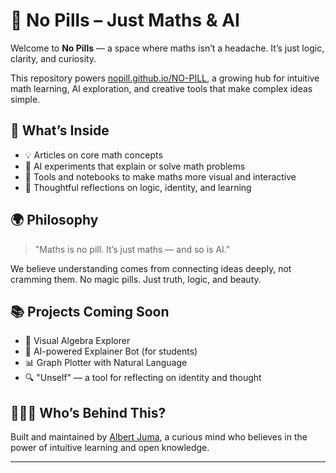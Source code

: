 # 🧠 No Pills – Just Maths & AI

Welcome to **No Pills** — a space where maths isn’t a headache. It’s just logic, clarity, and curiosity.

This repository powers [nopill.github.io/NO-PILL](https://nopill.github.io/NO-PILL/), a growing hub for intuitive math learning, AI exploration, and creative tools that make complex ideas simple.

## 🚀 What’s Inside

- 💡 Articles on core math concepts
- 🤖 AI experiments that explain or solve math problems
- 🧮 Tools and notebooks to make maths more visual and interactive
- 📘 Thoughtful reflections on logic, identity, and learning

## 🌍 Philosophy

> "Maths is no pill. It’s just maths — and so is AI."

We believe understanding comes from connecting ideas deeply, not cramming them. No magic pills. Just truth, logic, and beauty.

## 📚 Projects Coming Soon

- 📐 Visual Algebra Explorer  
- 🤖 AI-powered Explainer Bot (for students)  
- 📊 Graph Plotter with Natural Language  
- 🔍 "Unself" — a tool for reflecting on identity and thought

## 🙋🏽‍♂️ Who’s Behind This?

Built and maintained by [Albert Juma](https://github.com/AlbertJuma), a curious mind who believes in the power of intuitive learning and open knowledge.

---

